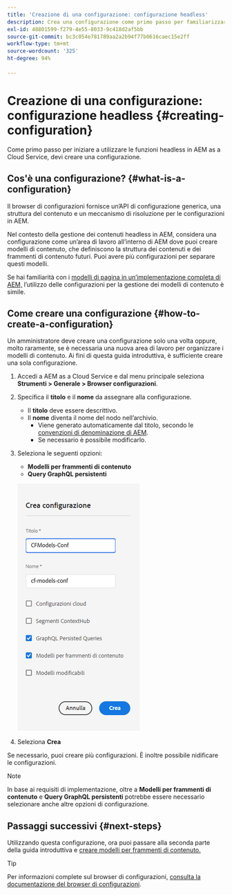 ```yaml
---
title: 'Creazione di una configurazione: configurazione headless'
description: Crea una configurazione come primo passo per familiarizzare con le funzioni headless in AEM as a Cloud Service.
exl-id: 48801599-f279-4e55-8033-9c418d2af5bb
source-git-commit: bc3c054e781789aa2a2b94f77b0616caec15e2ff
workflow-type: tm+mt
source-wordcount: '325'
ht-degree: 94%

---
```


# Creazione di una configurazione: configurazione headless {#creating-configuration}

Come primo passo per iniziare a utilizzare le funzioni headless in AEM as a Cloud Service, devi creare una configurazione.

## Cos&#39;è una configurazione? {#what-is-a-configuration}

Il browser di configurazioni fornisce un’API di configurazione generica, una struttura del contenuto e un meccanismo di risoluzione per le configurazioni in AEM.

Nel contesto della gestione dei contenuti headless in AEM, considera una configurazione come un’area di lavoro all’interno di AEM dove puoi creare modelli di contenuto, che definiscono la struttura dei contenuti e dei frammenti di contenuto futuri. Puoi avere più configurazioni per separare questi modelli.

Se hai familiarità con i [modelli di pagina in un’implementazione completa di AEM,](/help/sites-cloud/authoring/features/templates.md) l’utilizzo delle configurazioni per la gestione dei modelli di contenuto è simile.

## Come creare una configurazione {#how-to-create-a-configuration}

Un amministratore deve creare una configurazione solo una volta oppure, molto raramente, se è necessaria una nuova area di lavoro per organizzare i modelli di contenuto. Ai fini di questa guida introduttiva, è sufficiente creare una sola configurazione.

1. Accedi a AEM as a Cloud Service e dal menu principale seleziona **Strumenti > Generale > Browser configurazioni**.
1. Specifica il **titolo** e il **nome** da assegnare alla configurazione.
   * Il **titolo** deve essere descrittivo.
   * Il **nome** diventa il nome del nodo nell’archivio.
      * Viene generato automaticamente dal titolo, secondo le [convenzioni di denominazione di AEM](/help/implementing/developing/introduction/naming-conventions.md).
      * Se necessario è possibile modificarlo.
1. Seleziona le seguenti opzioni:
   * **Modelli per frammenti di contenuto**
   * **Query GraphQL persistenti**

   ![Crea configurazione](../assets/create-configuration.png)

1. Seleziona **Crea**

Se necessario, puoi creare più configurazioni. È inoltre possibile nidificare le configurazioni.

>[!NOTE]
>
>In base ai requisiti di implementazione, oltre a **Modelli per frammenti di contenuto** e **Query GraphQL persistenti** potrebbe essere necessario selezionare anche altre opzioni di configurazione.

## Passaggi successivi {#next-steps}

Utilizzando questa configurazione, ora puoi passare alla seconda parte della guida introduttiva e [creare modelli per frammenti di contenuto.](create-content-model.md)

>[!TIP]
>
>Per informazioni complete sul browser di configurazioni, [consulta la documentazione del browser di configurazioni](/help/implementing/developing/introduction/configurations.md).

